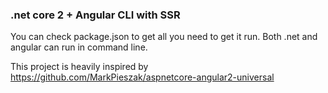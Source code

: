 ### .net core 2 + Angular CLI with SSR

You can check package.json to get all you need to get it run. Both .net and angular can run in command line. 

This project is heavily inspired by https://github.com/MarkPieszak/aspnetcore-angular2-universal

